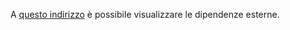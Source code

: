 A [questo indirizzo](https://sweleven.gitlab.io/identities/dependencies.html) è possibile visualizzare le dipendenze esterne.